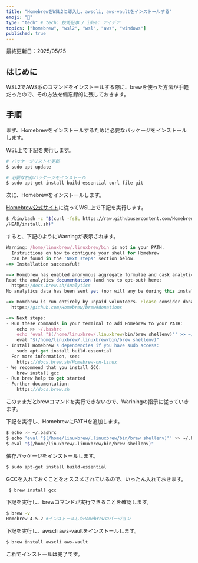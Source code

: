 ```yaml
---
title: "HomebrewをWSL2に導入し、awscli, aws-vaultをインストールする"
emoji: "🍺"
type: "tech" # tech: 技術記事 / idea: アイデア
topics: ["homebrew", "wsl2", "wsl", "aws", "windows"]
published: true
---
```



最終更新日：2025/05/25

## はじめに
WSL2でAWS系のコマンドをインストールする際に、brewを使った方法が手軽だったので、その方法を備忘録的に残しておきます。


## 手順

まず、Homebrewをインストールするために必要なパッケージをインストールします。

WSL上で下記を実行します。

```bash
# パッケージリストを更新
$ sudo apt update

# 必要な依存パッケージをインストール
$ sudo apt-get install build-essential curl file git
```

次に、Homebrewをインストールします。

[Homebrew公式サイト](https://brew.sh/ja/)に従ってWSL上で下記を実行します。

```bash
$ /bin/bash -c "$(curl -fsSL https://raw.githubusercontent.com/Homebrew/install
/HEAD/install.sh)"
```

すると、下記のようにWarningが表示されます。

```jsx
Warning: /home/linuxbrew/.linuxbrew/bin is not in your PATH.
  Instructions on how to configure your shell for Homebrew
  can be found in the 'Next steps' section below.
==> Installation successful!

==> Homebrew has enabled anonymous aggregate formulae and cask analytics.
Read the analytics documentation (and how to opt-out) here:
  https://docs.brew.sh/Analytics
No analytics data has been sent yet (nor will any be during this install run).

==> Homebrew is run entirely by unpaid volunteers. Please consider donating:
  https://github.com/Homebrew/brew#donations

==> Next steps:
- Run these commands in your terminal to add Homebrew to your PATH:
    echo >> ~/.bashrc
    echo 'eval "$(/home/linuxbrew/.linuxbrew/bin/brew shellenv)"' >> ~/.bashrc
    eval "$(/home/linuxbrew/.linuxbrew/bin/brew shellenv)"
- Install Homebrew's dependencies if you have sudo access:
    sudo apt-get install build-essential
  For more information, see:
    https://docs.brew.sh/Homebrew-on-Linux
- We recommend that you install GCC:
    brew install gcc
- Run brew help to get started
- Further documentation:
    https://docs.brew.sh
```

このままだとbrewコマンドを実行できないので、Wariningの指示に従っていきます。

下記を実行し、HomebrewにPATHを追加します。

```bash
$ echo >> ~/.bashrc
$ echo 'eval "$(/home/linuxbrew/.linuxbrew/bin/brew shellenv)"' >> ~/.bashrc
$ eval "$(/home/linuxbrew/.linuxbrew/bin/brew shellenv)"
```

依存パッケージをインストールします。

```bash
$ sudo apt-get install build-essential
```

GCCを入れておくことをオススメされているので、いったん入れておきます。

```bash
 $ brew install gcc
```

下記を実行し、brewコマンドが実行できることを確認します。

```bash
$ brew -v
Homebrew 4.5.2 #インストールしたHomebrewのバージョン
```

下記を実行し、awscli  aws-vaultをインストールします。

```bash
$ brew install awscli aws-vault
```

これでインストールは完了です。
